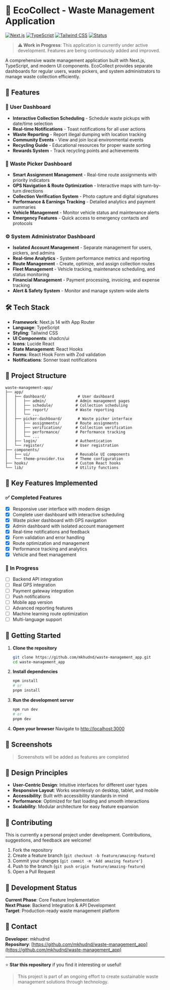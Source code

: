 # 🌱 EcoCollect - Waste Management Application

[![Next.js](https://img.shields.io/badge/Next.js-14-black?style=flat-square&logo=next.js)](https://nextjs.org/)
[![TypeScript](https://img.shields.io/badge/TypeScript-5-blue?style=flat-square&logo=typescript)](https://www.typescriptlang.org/)
[![Tailwind CSS](https://img.shields.io/badge/Tailwind-CSS-06B6D4?style=flat-square&logo=tailwindcss)](https://tailwindcss.com/)
[![Status](https://img.shields.io/badge/Status-In%20Progress-yellow?style=flat-square)](https://github.com/mkhudnd/waste-management_app)

> **⚠️ Work in Progress**: This application is currently under active development. Features are being continuously added and improved.

A comprehensive waste management application built with Next.js, TypeScript, and modern UI components. EcoCollect provides separate dashboards for regular users, waste pickers, and system administrators to manage waste collection efficiently.

## 🚀 Features

### 👤 **User Dashboard**
- **Interactive Collection Scheduling** - Schedule waste pickups with date/time selection
- **Real-time Notifications** - Toast notifications for all user actions
- **Waste Reporting** - Report illegal dumping with location tracking
- **Community Events** - View and join local environmental events
- **Recycling Guide** - Educational resources for proper waste sorting
- **Rewards System** - Track recycling points and achievements

### 🚛 **Waste Picker Dashboard**
- **Smart Assignment Management** - Real-time route assignments with priority indicators
- **GPS Navigation & Route Optimization** - Interactive maps with turn-by-turn directions
- **Collection Verification System** - Photo capture and digital signatures
- **Performance & Earnings Tracking** - Detailed analytics and payment summaries
- **Vehicle Management** - Monitor vehicle status and maintenance alerts
- **Emergency Features** - Quick access to emergency contacts and protocols

### ⚙️ **System Administrator Dashboard**
- **Isolated Account Management** - Separate management for users, pickers, and admins
- **Real-time Analytics** - System performance metrics and reporting
- **Route Management** - Create, optimize, and assign collection routes
- **Fleet Management** - Vehicle tracking, maintenance scheduling, and status monitoring
- **Financial Management** - Payment processing, invoicing, and expense tracking
- **Alert & Safety System** - Monitor and manage system-wide alerts

## 🛠️ Tech Stack

- **Framework**: Next.js 14 with App Router
- **Language**: TypeScript
- **Styling**: Tailwind CSS
- **UI Components**: shadcn/ui
- **Icons**: Lucide React
- **State Management**: React Hooks
- **Forms**: React Hook Form with Zod validation
- **Notifications**: Sonner toast notifications

## 📁 Project Structure

```
waste-management-app/
├── app/
│   ├── dashboard/              # User dashboard
│   │   ├── admin/             # Admin management pages
│   │   ├── schedule/          # Collection scheduling
│   │   ├── report/            # Waste reporting
│   │   └── ...
│   ├── picker-dashboard/       # Waste picker interface
│   │   ├── assignments/       # Route assignments
│   │   ├── verification/      # Collection verification
│   │   ├── performance/       # Performance tracking
│   │   └── ...
│   ├── login/                 # Authentication
│   └── register/              # User registration
├── components/
│   ├── ui/                    # Reusable UI components
│   └── theme-provider.tsx     # Theme configuration
├── hooks/                     # Custom React hooks
└── lib/                       # Utility functions
```

## 🎯 Key Features Implemented

### ✅ **Completed Features**
- [x] Responsive user interface with modern design
- [x] Complete user dashboard with interactive scheduling
- [x] Waste picker dashboard with GPS navigation
- [x] Admin dashboard with isolated account management
- [x] Real-time notifications and feedback
- [x] Form validation and error handling
- [x] Route optimization and management
- [x] Performance tracking and analytics
- [x] Vehicle and fleet management

### 🚧 **In Progress**
- [ ] Backend API integration
- [ ] Real GPS integration
- [ ] Payment gateway integration
- [ ] Push notifications
- [ ] Mobile app version
- [ ] Advanced reporting features
- [ ] Machine learning route optimization
- [ ] Multi-language support

## 🚀 Getting Started

1. **Clone the repository**
   ```bash
   git clone https://github.com/mkhudnd/waste-management_app.git
   cd waste-management_app
   ```

2. **Install dependencies**
   ```bash
   npm install
   # or
   pnpm install
   ```

3. **Run the development server**
   ```bash
   npm run dev
   # or
   pnpm dev
   ```

4. **Open your browser**
   Navigate to [http://localhost:3000](http://localhost:3000)

## 📱 Screenshots

> Screenshots will be added as features are completed

## 🎨 Design Principles

- **User-Centric Design**: Intuitive interfaces for different user types
- **Responsive Layout**: Works seamlessly on desktop, tablet, and mobile
- **Accessibility**: Built with accessibility standards in mind
- **Performance**: Optimized for fast loading and smooth interactions
- **Scalability**: Modular architecture for easy feature expansion

## 🤝 Contributing

This is currently a personal project under development. Contributions, suggestions, and feedback are welcome!

1. Fork the repository
2. Create a feature branch (`git checkout -b feature/amazing-feature`)
3. Commit your changes (`git commit -m 'Add amazing feature'`)
4. Push to the branch (`git push origin feature/amazing-feature`)
5. Open a Pull Request

## 📝 Development Status

**Current Phase**: Core Feature Implementation  
**Next Phase**: Backend Integration & API Development  
**Target**: Production-ready waste management platform

## 📧 Contact

**Developer**: mkhudnd  
**Repository**: [https://github.com/mkhudnd/waste-management_app](https://github.com/mkhudnd/waste-management_app)

---

⭐ **Star this repository** if you find it interesting or useful!

> This project is part of an ongoing effort to create sustainable waste management solutions through technology. 